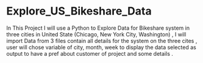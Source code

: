 # Explore_US_Bikeshare_Data
In This Project I will use a Python to Explore Data for Bikeshare system in three cities in United State (Chicago, New York City, Washington) , I will import Data from 3 files contain all details for the system on the three cites , user will chose variable of city, month, week to display the data selected as output to have a pref about customer of project  and some details .
